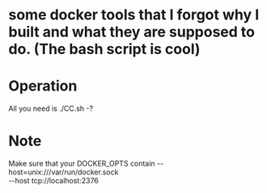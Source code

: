 # some docker tools  that I forgot why I built and what they are supposed to do. (The bash script is cool)

# Operation

All you need is
./CC.sh -? 



# Note

Make sure that your DOCKER_OPTS contain
 --host=unix:///var/run/docker.sock \
 --host tcp://localhost:2376 


